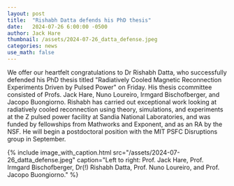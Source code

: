 ```yaml
---
layout: post
title:  "Rishabh Datta defends his PhD thesis"
date:   2024-07-26 6:00:00 -0500
author: Jack Hare
thumbnail: /assets/2024-07-26_datta_defense.jpeg
categories: news
use_math: false
---
```


We offer our heartfelt congratulations to Dr Rishabh Datta, who successfully defended his PhD thesis titled "Radiatively Cooled Magnetic Reconnection Experiments Driven by Pulsed Power" on Friday. His thesis ccommittee consisted of Profs. Jack Hare, Nuno Loureiro, Irmgard Bischofberger, and Jacopo Buongiorno. Rishabh has carried out exceptional work looking at radiatively cooled reconnection using theory, simulations, and experiments at the Z pulsed power facility at Sandia National Laboratories, and was funded by fellowships from Mathworks and Exponent, and as an RA by the NSF. He will begin a postdoctoral position with the MIT PSFC Disruptions group in September.

{% include image_with_caption.html 
    src="/assets/2024-07-26_datta_defense.jpeg"
    caption="Left to right: Prof. Jack Hare, Prof. Irmgard Bischofberger, Dr(!) Rishabh Datta, Prof. Nuno Loureiro, and Prof. Jacopo Buongiorno."
%}	
